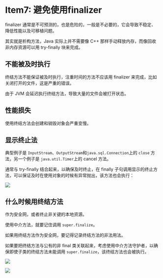 # Item7: 避免使用finalizer

finalizer 通常是不可预测的，也是危险的，一般是不必要的，它会导致不稳定、降低性能以及可移植问题。

其实就是析构方法，Java 实际上并不需要像 C++ 那样手动释放内存，而像回收非内存资源可以用 try-finally 块来完成。

## 不能被及时执行

终结方法不能保证被及时执行，注重时间的方法不应该用 finalizer 来完成，比如关闭打开的文件，这是严重的错误。

由于 JVM 会延迟执行终结方法，导致大量的文件会被打开状态。

## 性能损失

使用终结方法会创建和销毁对象会严重变慢。



## 显示终止法

典型例子是 `InputStream`、`OutputStream`和`java.sql.Connection`上的 `close` 方法，另一个例子是 `java.util.Timer`上的 cancel 方法。

通常与 try-finally 结合起来，以确保及时终止，在 finally 子句调用显示的终止方法，可以保证及时在使用对象的时候有异常抛出，该方法也会执行：

![](https://bucket-1255905387.cos.ap-shanghai.myqcloud.com/2018-11-09-22-51-08_r92.png)

## 什么时候用终结方法

作为安全网，或者终止非关键的本地资源。

使用中介方法，就要记住调用 `super.finalize`。

如果用终结方法作为安全网，要记得记录终结方法的非法用法。

如果要把终结方法与公有的非 final 类关联起来，考虑使用中介方法守护者，以确保即使子类的终结方法未能调用 `super.finalize`，该终结方法也会被执行。

![](https://bucket-1255905387.cos.ap-shanghai.myqcloud.com/2018-11-09-22-57-23_r32.png)


![](https://bucket-1255905387.cos.ap-shanghai.myqcloud.com/2018-11-09-22-57-01_r42.png)
